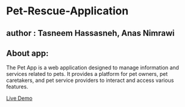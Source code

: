 # Pet-Rescue-Application 

## author : Tasneem Hassasneh, Anas Nimrawi

## About app: 

The Pet App is a web application designed to manage information and services related to pets. It provides a platform for pet owners, pet caretakers, and pet service providers to interact and access various features.

[Live Demo](https://pet-rescue-application.onrender.com)